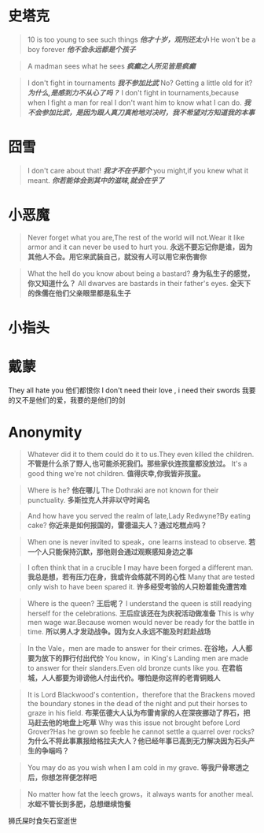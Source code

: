 
# 史塔克
>10 is too young to see such things
>***他才十岁，观刑还太小***
>He won't be a boy forever
>***他不会永远都是个孩子***

>A madman sees what he sees
>***疯癫之人所见皆是疯癫***

>I don't fight in tournaments
>***我不参加比武***
>No? Getting a little old for it?
>***为什么,是感到力不从心了吗？***
>I don't fight in tournaments,because when I fight a man for real I don't want him to know what I can do.
>***我不会参加比武，是因为跟人真刀真枪地对决时，我不希望对方知道我的本事***


# 囧雪
> I don't care about that!
> ***我才不在乎那个***
> you might,if you knew what it meant.
> ***你若能体会到其中的滋味,就会在乎了***


# 小恶魔
> Never forget what you are,The rest of the world will not.Wear it like armor and it can never be used to hurt you.
> **永远不要忘记你是谁，因为其他人不会。用它来武装自己，就没有人可以用它来伤害你**

> What the hell do you know about being a bastard?
> **身为私生子的感觉，你又知道什么？**
> All dwarves are bastards in their father's eyes.
> **全天下的侏儒在他们父亲眼里都是私生子**


# 小指头

# 戴蒙
They all hate you 他们都恨你
I don't need their love , i need their swords 我要的又不是他们的爱，我要的是他们的剑

# Anonymity
> Whatever did it to them could do it to us.They even killed the children.
> **不管是什么杀了野人,也可能杀死我们。那些家伙连孩童都没放过。**
> It's a good thing we're not children.
> **值得庆幸,你我皆非孩童。**

> Where is he?
> **他在哪儿**
> The Dothraki are not known for their punctuality.
> **多斯拉克人并非以守时闻名**

> And how have you served the realm of late,Lady Redwyne?By eating cake?
> **你近来是如何报国的，雷德温夫人？通过吃糕点吗？**

>When one is never invited to speak，one learns instead to observe.
>**若一个人只能保持沉默，那他则会通过观察感知身边之事**

>I often think that in a crucible I may have been forged a different man.
>**我总是想，若有压力在身，我或许会练就不同的心性**
>Many that are tested only wish to have been spared it.
>**许多经受考验的人只盼着能免遭苦难**

>Where is the queen?
>**王后呢？**
>I understand the queen is still readying herself for the celebrations.
>**王后应该还在为庆祝活动做准备**
>This is why men wage war.Because women would never be ready for the battle in time.
>**所以男人才发动战争。因为女人永远不能及时赶赴战场**

>In the Vale，men are made to answer for their crimes.
>**在谷地，人人都要为放下的罪行付出代价**
>You know，in King's Landing men are made to answer for their slanders.Even old bronze cunts like you.
>**在君临城，人人都要为诽谤他人付出代价。哪怕是你这样的老青铜贱人**

>It is Lord Blackwood's contention，therefore that the Brackens moved the boundary stones in the dead of the night and put their horses to graze in his field.
>**布莱伍德大人认为布雷肯家的人在深夜挪动了界石，把马赶去他的地盘上吃草**
>Why was this issue not brought before Lord Grover?Has he grown so feeble he cannot settle a quarrel over rocks?
>**为什么不将此事禀报给格拉夫大人？他已经年事已高到无力解决因为石头产生的争端吗？**

>You may do as you wish when I am cold in my grave.
>**等我尸骨寒透之后，你想怎样便怎样吧**

>No matter how fat the leech grows，it always wants for another meal.
>**水蛭不管长到多肥，总想继续饱餐**

狮氏屎时食矢石室逝世




